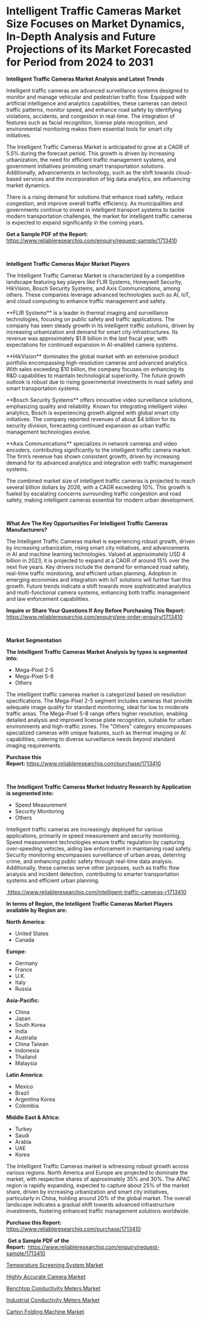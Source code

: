 <p><h1>Intelligent Traffic Cameras Market Size Focuses on Market Dynamics, In-Depth Analysis and Future Projections of its Market Forecasted for Period from 2024 to 2031</h1></p><p><strong>Intelligent Traffic Cameras Market Analysis and Latest Trends</strong></p>
<p><p>Intelligent traffic cameras are advanced surveillance systems designed to monitor and manage vehicular and pedestrian traffic flow. Equipped with artificial intelligence and analytics capabilities, these cameras can detect traffic patterns, monitor speed, and enhance road safety by identifying violations, accidents, and congestion in real-time. The integration of features such as facial recognition, license plate recognition, and environmental monitoring makes them essential tools for smart city initiatives.</p><p>The Intelligent Traffic Cameras Market is anticipated to grow at a CAGR of 5.5% during the forecast period. This growth is driven by increasing urbanization, the need for efficient traffic management systems, and government initiatives promoting smart transportation solutions. Additionally, advancements in technology, such as the shift towards cloud-based services and the incorporation of big data analytics, are influencing market dynamics. </p><p>There is a rising demand for solutions that enhance road safety, reduce congestion, and improve overall traffic efficiency. As municipalities and governments continue to invest in intelligent transport systems to tackle modern transportation challenges, the market for intelligent traffic cameras is expected to expand significantly in the coming years.</p></p>
<p><strong>Get a Sample PDF of the Report:&nbsp;</strong> <a href="https://www.reliableresearchiq.com/enquiry/request-sample/1713410?utm_campaign=1119&utm_medium=2&utm_source=Github&utm_content=ia&utm_term=22102024&utm_id=intelligent-traffic-cameras">https://www.reliableresearchiq.com/enquiry/request-sample/1713410</a></p>
<p>&nbsp;</p>
<p><strong>Intelligent Traffic Cameras Major Market Players</strong></p>
<p><p>The Intelligent Traffic Cameras Market is characterized by a competitive landscape featuring key players like FLIR Systems, Honeywell Security, HikVision, Bosch Security Systems, and Axis Communications, among others. These companies leverage advanced technologies such as AI, IoT, and cloud computing to enhance traffic management and safety.</p><p>**FLIR Systems** is a leader in thermal imaging and surveillance technologies, focusing on public safety and traffic applications. The company has seen steady growth in its intelligent traffic solutions, driven by increasing urbanization and demand for smart city infrastructures. Its revenue was approximately $1.8 billion in the last fiscal year, with expectations for continued expansion in AI-enabled camera systems.</p><p>**HikVision** dominates the global market with an extensive product portfolio encompassing high-resolution cameras and advanced analytics. With sales exceeding $10 billion, the company focuses on enhancing its R&D capabilities to maintain technological superiority. The future growth outlook is robust due to rising governmental investments in road safety and smart transportation systems.</p><p>**Bosch Security Systems** offers innovative video surveillance solutions, emphasizing quality and reliability. Known for integrating intelligent video analytics, Bosch is experiencing growth aligned with global smart city initiatives. The company reported revenues of about $4 billion for its security division, forecasting continued expansion as urban traffic management technologies evolve.</p><p>**Axis Communications** specializes in network cameras and video encoders, contributing significantly to the intelligent traffic camera market. The firm’s revenue has shown consistent growth, driven by increasing demand for its advanced analytics and integration with traffic management systems.</p><p>The combined market size of intelligent traffic cameras is projected to reach several billion dollars by 2026, with a CAGR exceeding 10%. This growth is fueled by escalating concerns surrounding traffic congestion and road safety, making intelligent cameras essential for modern urban development.</p></p>
<p>&nbsp;</p>
<p><strong>What Are The Key Opportunities For Intelligent Traffic Cameras Manufacturers?</strong></p>
<p><p>The Intelligent Traffic Cameras market is experiencing robust growth, driven by increasing urbanization, rising smart city initiatives, and advancements in AI and machine learning technologies. Valued at approximately USD 4 billion in 2023, it is projected to expand at a CAGR of around 15% over the next five years. Key drivers include the demand for enhanced road safety, real-time traffic monitoring, and efficient urban planning. Adoption in emerging economies and integration with IoT solutions will further fuel this growth. Future trends indicate a shift towards more sophisticated analytics and multi-functional camera systems, enhancing both traffic management and law enforcement capabilities.</p></p>
<p><strong>Inquire or Share Your Questions If Any Before Purchasing This Report:</strong> <a href="https://www.reliableresearchiq.com/enquiry/pre-order-enquiry/1713410?utm_campaign=1119&utm_medium=2&utm_source=Github&utm_content=ia&utm_term=22102024&utm_id=intelligent-traffic-cameras">https://www.reliableresearchiq.com/enquiry/pre-order-enquiry/1713410</a></p>
<p>&nbsp;</p>
<p><strong>Market Segmentation</strong></p>
<p><strong>The Intelligent Traffic Cameras Market Analysis by types is segmented into:</strong></p>
<p><ul><li>Mega-Pixel 2-5</li><li>Mega-Pixel 5-8</li><li>Others</li></ul></p>
<p><p>The intelligent traffic cameras market is categorized based on resolution specifications. The Mega-Pixel 2-5 segment includes cameras that provide adequate image quality for standard monitoring, ideal for low to moderate traffic areas. The Mega-Pixel 5-8 range offers higher resolution, enabling detailed analysis and improved license plate recognition, suitable for urban environments and high-traffic zones. The "Others" category encompasses specialized cameras with unique features, such as thermal imaging or AI capabilities, catering to diverse surveillance needs beyond standard imaging requirements.</p></p>
<p><strong>Purchase this Report:&nbsp;</strong><a href="https://www.reliableresearchiq.com/purchase/1713410?utm_campaign=1119&utm_medium=2&utm_source=Github&utm_content=ia&utm_term=22102024&utm_id=intelligent-traffic-cameras">https://www.reliableresearchiq.com/purchase/1713410</a></p>
<p>&nbsp;</p>
<p><strong>The Intelligent Traffic Cameras Market Industry Research by Application is segmented into:</strong></p>
<p><ul><li>Speed Measurement</li><li>Security Monitoring</li><li>Others</li></ul></p>
<p><p>Intelligent traffic cameras are increasingly deployed for various applications, primarily in speed measurement and security monitoring. Speed measurement technologies ensure traffic regulation by capturing over-speeding vehicles, aiding law enforcement in maintaining road safety. Security monitoring encompasses surveillance of urban areas, deterring crime, and enhancing public safety through real-time data analysis. Additionally, these cameras serve other purposes, such as traffic flow analysis and incident detection, contributing to smarter transportation systems and efficient urban planning.</p></p>
<p><a href="https://www.reliableresearchiq.com/intelligent-traffic-cameras-r1713410?utm_campaign=1119&utm_medium=2&utm_source=Github&utm_content=ia&utm_term=22102024&utm_id=intelligent-traffic-cameras">&nbsp;https://www.reliableresearchiq.com/intelligent-traffic-cameras-r1713410</a></p>
<p><strong>In terms of Region, the Intelligent Traffic Cameras Market Players available by Region are:</strong></p>
<p>
    <p> <strong> North America: </strong>
        <ul>
            <li>United States</li>
            <li>Canada</li>
        </ul>
        </p> 
    <p> <strong> Europe: </strong>
        <ul>
            <li>Germany</li>
            <li>France</li>
            <li>U.K.</li>
            <li>Italy</li>
            <li>Russia</li>
        </ul>
        </p> 
    <p> <strong> Asia-Pacific: </strong>
        <ul>
            <li>China</li>
            <li>Japan</li>
            <li>South Korea</li>
            <li>India</li>
            <li>Australia</li>
            <li>China Taiwan</li>
            <li>Indonesia</li>
            <li>Thailand</li>
            <li>Malaysia</li>
        </ul>
        </p> 
    <p> <strong> Latin America: </strong>
        <ul>
            <li>Mexico</li>
            <li>Brazil</li>
            <li>Argentina Korea</li>
            <li>Colombia</li>
        </ul>
        </p> 
    <p> <strong> Middle East & Africa: </strong>
        <ul>
            <li>Turkey</li>
            <li>Saudi</li>
            <li>Arabia</li>
            <li>UAE</li>
            <li>Korea</li>
        </ul>
    </p>
    </p>
<p><p>The Intelligent Traffic Cameras market is witnessing robust growth across various regions. North America and Europe are projected to dominate the market, with respective shares of approximately 35% and 30%. The APAC region is rapidly expanding, expected to capture about 25% of the market share, driven by increasing urbanization and smart city initiatives, particularly in China, holding around 20% of the global market. The overall landscape indicates a gradual shift towards advanced infrastructure investments, fostering enhanced traffic management solutions worldwide.</p></p>
<p><strong>Purchase this Report: </strong><a href="https://www.reliableresearchiq.com/purchase/1713410?utm_campaign=1119&utm_medium=2&utm_source=Github&utm_content=ia&utm_term=22102024&utm_id=intelligent-traffic-cameras">https://www.reliableresearchiq.com/purchase/1713410</a></p>
<p>&nbsp;<strong>Get a Sample PDF of the Report:&nbsp;&nbsp;</strong><a href="https://www.reliableresearchiq.com/enquiry/request-sample/1713410?utm_campaign=1119&utm_medium=2&utm_source=Github&utm_content=ia&utm_term=22102024&utm_id=intelligent-traffic-cameras">https://www.reliableresearchiq.com/enquiry/request-sample/1713410</a></p>
<p><strong></strong></p>
<p><p><a href="https://github.com/erskinemm93/Market-Research-Report-List-1/blob/main/temperature-screening-system-market.md?utm_campaign=1119&utm_medium=2&utm_source=Github&utm_content=ia&utm_term=22102024&utm_id=intelligent-traffic-cameras">Temperature Screening System Market</a></p><p><a href="https://github.com/pespeyervi/Market-Research-Report-List-1/blob/main/highly-accurate-camera-market.md?utm_campaign=1119&utm_medium=2&utm_source=Github&utm_content=ia&utm_term=22102024&utm_id=intelligent-traffic-cameras">Highly Accurate Camera Market</a></p><p><a href="https://issuu.com/reportprime-2/docs/benchtop-conductivity-meters-market_138e773744b707?utm_campaign=1119&utm_medium=2&utm_source=Github&utm_content=ia&utm_term=22102024&utm_id=intelligent-traffic-cameras">Benchtop Conductivity Meters Market</a></p><p><a href="https://issuu.com/reportprime-2/docs/industrial-conductivity-meters-mark_807f4f34edd558?utm_campaign=1119&utm_medium=2&utm_source=Github&utm_content=ia&utm_term=22102024&utm_id=intelligent-traffic-cameras">Industrial Conductivity Meters Market</a></p><p><a href="https://www.linkedin.com/pulse/decoding-carton-folding-machine-industry-dynamics-strategic-vif8c?utm_campaign=1119&utm_medium=2&utm_source=Github&utm_content=ia&utm_term=22102024&utm_id=intelligent-traffic-cameras">Carton Folding Machine Market</a></p></p>